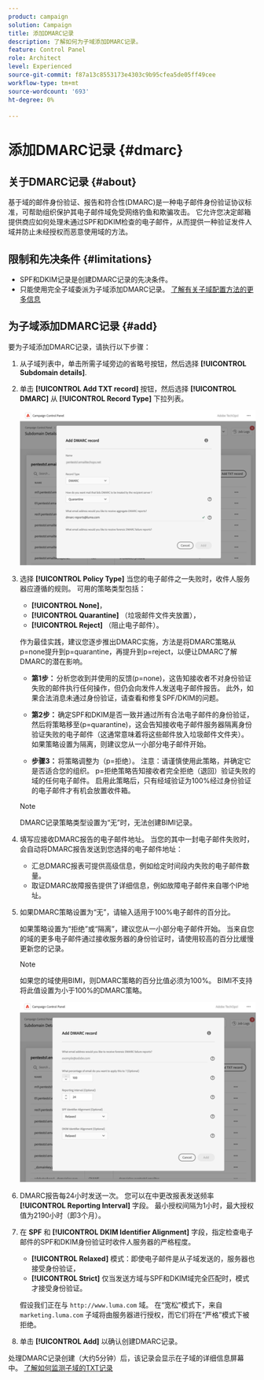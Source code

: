 ```yaml
---
product: campaign
solution: Campaign
title: 添加DMARC记录
description: 了解如何为子域添加DMARC记录。
feature: Control Panel
role: Architect
level: Experienced
source-git-commit: f87a13c8553173e4303c9b95cfea5de05ff49cee
workflow-type: tm+mt
source-wordcount: '693'
ht-degree: 0%

---
```



# 添加DMARC记录 {#dmarc}

## 关于DMARC记录 {#about}

基于域的邮件身份验证、报告和符合性(DMARC)是一种电子邮件身份验证协议标准，可帮助组织保护其电子邮件域免受网络钓鱼和欺骗攻击。 它允许您决定邮箱提供商应如何处理未通过SPF和DKIM检查的电子邮件，从而提供一种验证发件人域并防止未经授权而恶意使用域的方法。

<!--Detailed information on DMARC implementation is available in [Adobe Deliverability Best Practice Guide](https://experienceleague.adobe.com/docs/deliverability-learn/deliverability-best-practice-guide/additional-resources/technotes/implement-bimi.html)-->

## 限制和先决条件 {#limitations}

* SPF和DKIM记录是创建DMARC记录的先决条件。
* 只能使用完全子域委派为子域添加DMARC记录。 [了解有关子域配置方法的更多信息](subdomains-branding.md#subdomain-delegation-methods)

## 为子域添加DMARC记录 {#add}

要为子域添加DMARC记录，请执行以下步骤：

1. 从子域列表中，单击所需子域旁边的省略号按钮，然后选择 **[!UICONTROL Subdomain details]**.

1. 单击 **[!UICONTROL Add TXT record]** 按钮，然后选择 **[!UICONTROL DMARC]** 从 **[!UICONTROL Record Type]** 下拉列表。

   ![](assets/dmarc-add.png)

1. 选择 **[!UICONTROL Policy Type]** 当您的电子邮件之一失败时，收件人服务器应遵循的规则。 可用的策略类型包括：

   * **[!UICONTROL None]**，
   * **[!UICONTROL Quarantine]** （垃圾邮件文件夹放置），
   * **[!UICONTROL Reject]** （阻止电子邮件）。

   作为最佳实践，建议您逐步推出DMARC实施，方法是将DMARC策略从p=none提升到p=quarantine，再提升到p=reject，以便让DMARC了解DMARC的潜在影响。

   * **第1步：** 分析您收到并使用的反馈(p=none)，这告知接收者不对身份验证失败的邮件执行任何操作，但仍会向发件人发送电子邮件报告。 此外，如果合法消息未通过身份验证，请查看和修复SPF/DKIM的问题。

   * **第2步：** 确定SPF和DKIM是否一致并通过所有合法电子邮件的身份验证，然后将策略移至(p=quarantine)，这会告知接收电子邮件服务器隔离身份验证失败的电子邮件（这通常意味着将这些邮件放入垃圾邮件文件夹）。 如果策略设置为隔离，则建议您从一小部分电子邮件开始。

   * **步骤3：** 将策略调整为（p=拒绝）。 注意：请谨慎使用此策略，并确定它是否适合您的组织。 p=拒绝策略告知接收者完全拒绝（退回）验证失败的域的任何电子邮件。 启用此策略后，只有经域验证为100%经过身份验证的电子邮件才有机会放置收件箱。

   >[!NOTE]
   >
   > DMARC记录策略类型设置为“无”时，无法创建BIMI记录。

1. 填写应接收DMARC报告的电子邮件地址。 当您的其中一封电子邮件失败时，会自动将DMARC报告发送到您选择的电子邮件地址：

   * 汇总DMARC报表可提供高级信息，例如给定时间段内失败的电子邮件数量。
   * 取证DMARC故障报告提供了详细信息，例如故障电子邮件来自哪个IP地址。

1. 如果DMARC策略设置为“无”，请输入适用于100%电子邮件的百分比。

   如果策略设置为“拒绝”或“隔离”，建议您从一小部分电子邮件开始。 当来自您的域的更多电子邮件通过接收服务器的身份验证时，请使用较高的百分比缓慢更新您的记录。

   >[!NOTE]
   >
   >如果您的域使用BIMI，则DMARC策略的百分比值必须为100%。 BIMI不支持将此值设置为小于100%的DMARC策略。

   ![](assets/dmarc-add2.png)

1. DMARC报告每24小时发送一次。 您可以在中更改报表发送频率 **[!UICONTROL Reporting Interval]** 字段。 最小授权间隔为1小时，最大授权值为2190小时（即3个月）。

1. 在 **SPF** 和 **[!UICONTROL DKIM Identifier Alignment]** 字段，指定检查电子邮件的SPF和DKIM身份验证时收件人服务器的严格程度。

   * **[!UICONTROL Relaxed]** 模式：即使电子邮件是从子域发送的，服务器也接受身份验证，
   * **[!UICONTROL Strict]** 仅当发送方域与SPF和DKIM域完全匹配时，模式才接受身份验证。

   假设我们正在与 `http://www.luma.com` 域。 在“宽松”模式下，来自 `marketing.luma.com` 子域将由服务器进行授权，而它们将在“严格”模式下被拒绝。

1. 单击 **[!UICONTROL Add]** 以确认创建DMARC记录。

处理DMARC记录创建（大约5分钟）后，该记录会显示在子域的详细信息屏幕中。 [了解如何监测子域的TXT记录](gs-txt-records.md#monitor)